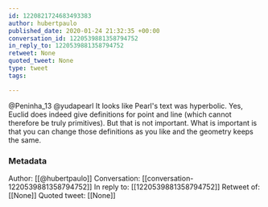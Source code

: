 ```yaml
---
id: 1220821724683493383
author: hubertpaulo
published_date: 2020-01-24 21:32:35 +00:00
conversation_id: 1220539881358794752
in_reply_to: 1220539881358794752
retweet: None
quoted_tweet: None
type: tweet
tags:

---
```


@Peninha_13 @yudapearl It looks like Pearl's text was hyperbolic. Yes, Euclid does indeed give definitions for point and line (which cannot therefore be truly primitives). But that is not important. What is important is that you can change those definitions as you like and the geometry keeps the same.

### Metadata

Author: [[@hubertpaulo]]
Conversation: [[conversation-1220539881358794752]]
In reply to: [[1220539881358794752]]
Retweet of: [[None]]
Quoted tweet: [[None]]
